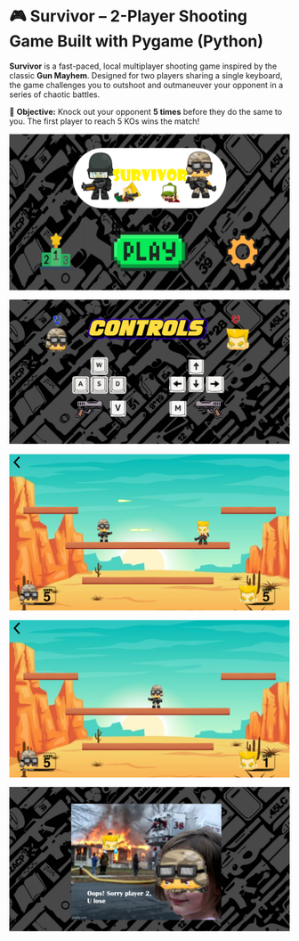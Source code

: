# 🎮 Survivor – 2-Player Shooting Game Built with Pygame (Python)

**Survivor** is a fast-paced, local multiplayer shooting game inspired by the classic **Gun Mayhem**. Designed for two players sharing a single keyboard, the game challenges you to outshoot and outmaneuver your opponent in a series of chaotic battles.

🎯 **Objective:** Knock out your opponent **5 times** before they do the same to you. The first player to reach 5 KOs wins the match!


![Home Screen](github_images/home_pg.png)

![Gameplay](images/controls.png)

![Gameplay](github_images/shoot_pg.png)

![Gameplay](github_images/win_guy_pg.png)

![Gameplay](images/p1wins2.png)
